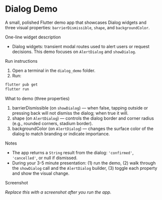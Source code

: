 # Dialog Demo

A small, polished Flutter demo app that showcases Dialog widgets and three visual properties: `barrierDismissible`, `shape`, and `backgroundColor`.

One-line widget description

- Dialog widgets: transient modal routes used to alert users or request decisions. This demo focuses on `AlertDialog` and `showDialog`.

Run instructions

1. Open a terminal in the `dialog_demo` folder.
2. Run:

```bash
flutter pub get
flutter run
```

What to demo (three properties)

1. barrierDismissible (on `showDialog`) — when false, tapping outside or pressing back will not dismiss the dialog; when true it will.
2. shape (on `AlertDialog`) — controls the dialog border and corner radius (e.g., rounded corners, stadium border).
3. backgroundColor (on `AlertDialog`) — changes the surface color of the dialog to match branding or indicate importance.

Notes

- The app returns a `String` result from the dialog: `'confirmed'`, `'cancelled'`, or null if dismissed.
- During your 3-5 minute presentation: (1) run the demo, (2) walk through the `showDialog` call and the `AlertDialog` builder, (3) toggle each property and show the visual change.

Screenshot

_Replace this with a screenshot after you run the app._
